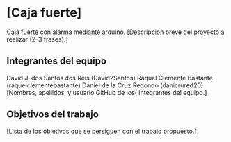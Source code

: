# [Caja fuerte]
Caja fuerte con alarma mediante arduino.
[Descripción breve del proyecto a realizar (2-3 frases).]

## Integrantes del equipo

David J. dos Santos dos Reis (David2Santos)
Raquel Clemente Bastante (raquelclementebastante)
Daniel de la Cruz Redondo (danicrured20)
[Nombres, apellidos, y usuario GitHub de los( integrantes del equipo.]

## Objetivos del trabajo

[Lista de los objetivos que se persiguen con el trabajo propuesto.]
